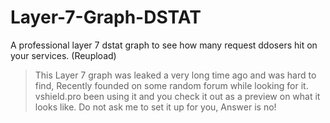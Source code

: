 # Layer-7-Graph-DSTAT
A professional layer 7 dstat graph to see how many request ddosers hit on your services. (Reupload)

> This Layer 7 graph was leaked a very long time ago and was hard to find, Recently founded on some random forum while looking for it. vshield.pro been using it and you check it out as a preview on what it looks like. Do not ask me to set it up for you, Answer is no!
